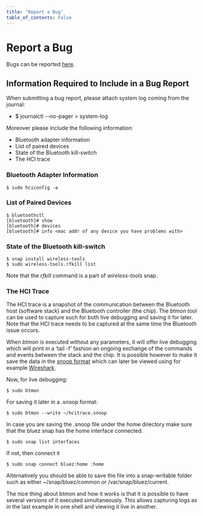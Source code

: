 ```yaml
---
title: "Report a Bug"
table_of_contents: False
---
```


# Report a Bug

Bugs can be reported [here](https://bugs.launchpad.net/snappy-hwe-snaps/+filebug).

## Information Required to Include in a Bug Report

When submitting a bug report, please attach system log coming from the journal:

 * $ journalctl --no-pager > system-log

Moreover please include the following information:

 * Bluetooth adapter information
 * List of paired devices
 * State of the Bluetooth kill-switch
 * The HCI trace

### Bluetooth Adapter Information

```
$ sudo hciconfig -a
```

### List of Paired Devices

```
$ bluetoothctl
[bluetooth]# show
[bluetooth]# devices
[bluetooth]# info <mac addr of any device you have problems with>
```

### State of the Bluetooth kill-switch

```
$ snap install wireless-tools
$ sudo wireless-tools.rfkill list
```

Note that the *rfkill* command is a part of *wireless-tools* snap.

### The HCI Trace

The HCI trace is a snapshot of the communication between the Bluetooth host
(software stack) and the Bluetooth controller (the chip). The *btmon* tool can
be used to capture such for both live debugging and saving it for later. Note
that the HCI trace needs to be captured at the same time the Bluetooth issue
occurs.

When *btmon* is executed without any parameters, it will offer live debugging
which will print in a ‘tail -f’ fashion an ongoing exchange of the commands and
events between the stack and the chip. It is possible however to make it save
the data in the [snoop format](https://tools.ietf.org/html/rfc1761) which can
later be viewed using for example [Wireshark](https://www.wireshark.org).

Now, for live debugging:

```
$ sudo btmon
```

For saving it later in a .snoop format:

```
$ sudo btmon --write ~/hcitrace.snoop
```

In case you are saving the .snoop file under the home directory make sure that
the bluez snap has the home interface connected.

```
$ sudo snap list interfaces
```

If not, then connect it

```
$ sudo snap connect bluez:home :home
```

Alternatively you should be able to save the file into a snap-writable folder
such as either ~/snap/bluez/common or /var/snap/bluez/current.

The nice thing about btmon and how it works is that it is possible to have
several versions of it executed simultaneously. This allows capturing logs as
in the last example in one shell and viewing it live in another.
